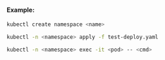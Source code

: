 #### Example:
```bash
kubectl create namespace <name>
```
```bash
kubectl -n <namespace> apply -f test-deploy.yaml
```
```bash
kubectl -n <namespace> exec -it <pod> -- <cmd>
```
